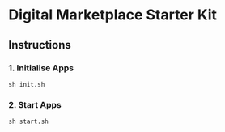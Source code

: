 # Digital Marketplace Starter Kit

## Instructions

### 1. Initialise Apps

```
sh init.sh
```

### 2. Start Apps

```
sh start.sh
```
